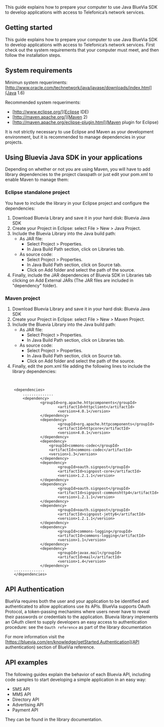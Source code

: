 This guide explains how to prepare your computer to use Java BlueVia SDK to develop applications with access to Telefonica’s network services.

## Getting started ##

This guide explains how to prepare your computer to use Java BlueVia SDK to develop applications with access to Telefonica’s network services. First check out the system requirements that your computer must meet, and then follow the installation steps.

## System requirements ##

Minimun system requeriments:
[http://www.oracle.com/technetwork/java/javase/downloads/index.html](Java 1.6)

Recommended system requeriments:

- [http://www.eclipse.org/](Eclipse IDE)
- [http://maven.apache.org/](Maven 2)
- [http://maven.apache.org/eclipse-plugin.html](Maven plugin for Eclipse)

It is not strictly necessary to use Eclipse and Maven as your development environment, but it is recommended to manage dependencies in your projects.

## Using Bluevia Java SDK in your applications ##

Depending on whether or not you are using Maven, you will have to add library dependencies to the project classpath or just edit your pom.xml to enable Maven to manage them:

### Eclipse standalone project ###


You have to include the library in your Eclipse project and configure the dependencies:

1. Download Bluevia Library and save it in your hard disk: Bluevia Java SDK
2. Create your Project in Eclipse: select File > New > Java Project.
3. Include the Bluevia Library into the Java build path:
    - As JAR file:
        - Select Project > Properties.
        - In Java Build Path section, click on Libraries tab.
    - As source code:
        - Select Project > Properties.
        - In Java Build Path section, click on Source tab.
        - Click on Add folder and select the path of the source.
4. Finally, include the JAR dependencies of Bluevia SDK in Libraries tab clicking on Add External JARs (The JAR files are included in "dependency" folder). 

### Maven project ###

1. Download Bluevia Library and save it in your hard disk: Bluevia Java SDK
2. Create your Project in Eclipse: select File > New > Maven Project.
3. Include the Bluevia Library into the Java build path:
    - As JAR file:
        - Select Project > Properties.
        - In Java Build Path section, click on Libraries tab.
    - As source code:
        - Select Project > Properties.  
        - In Java Build Path section, click on Source tab.
        - Click on Add folder and select the path of the source.
4. Finally, edit the pom.xml file adding the following lines to include the library dependencies:

&nbsp;

        <dependencies>
            ..............
            <dependency>    
                    <groupId>org.apache.httpcomponents</groupId>
                            <artifactId>httpclient</artifactId>
                            <version>4.0.1</version>
                    </dependency>
                    <dependency>    
                            <groupId>org.apache.httpcomponents</groupId>
                            <artifactId>httpcore</artifactId>
                            <version>4.0.1</version>
                    </dependency>
                    <dependency>
                        <groupId>commons-codec</groupId>
                        <artifactId>commons-codec</artifactId>
                        <version>1.3</version>
                    </dependency>
                    <dependency>
                            <groupId>oauth.signpost</groupId>
                            <artifactId>signpost-core</artifactId>
                            <version>1.2.1.1</version>
                    </dependency>
                    <dependency>
                            <groupId>oauth.signpost</groupId>
                            <artifactId>signpost-commonshttp4</artifactId>
                            <version>1.2.1.1</version>
                    </dependency>
                    <dependency>
                            <groupId>oauth.signpost</groupId>
                            <artifactId>signpost-jetty6</artifactId>
                            <version>1.2.1.1</version>
                    </dependency>
                    <dependency>
                            <groupId>commons-logging</groupId>
                            <artifactId>commons-logging</artifactId>
                            <version>1.1</version>
                    </dependency>
                    <dependency>
                            <groupId>javax.mail</groupId>
                            <artifactId>mail</artifactId>
                            <version>1.4</version>
                    </dependency>
        ..............
        </dependencies>


## API Authentication ##

BlueVia requires both the user and your application to be identified and authenticated to allow applications use its APIs. BlueVia supports OAuth Protocol, a token-passing mechanims where users never have to reveal their passwords or credentials to the application. Bluevia library implements an OAuth client to supply developers an easy access to authentication procedure: see the `Oauth reference` as part of the library documentation 

For more information visit the [https://bluevia.com/en/knowledge/getStarted.Authentication](API authentication)  section of BlueVia reference.

## API examples ##

The following guides explain the behavior of each Bluevia API, including code samples to start developing a simple application in an easy way:

- SMS API
- MMS API
- Directory API
- Advertising API
- Payment API

They can be found in the library documentation.
